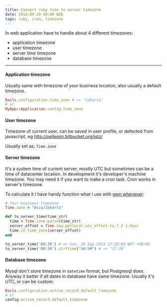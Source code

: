 ```yaml
---
title: Convert ruby time to server timezone
date: 2014-09-29 00:00 WIB
tags: ruby, cron, timezone
---
```


In web application have to handle about 4 different timezones: 

* application timezone
* user timezone
* server time timezone
* database timezone

---

#### Application timezone

Usually same with timezone of your business location, also usually a default timezone.

```ruby
Rails.configuration.time_zone # => "Jakarta"
# or
MyApp::Application.config.time_zone
```

#### User timezone

Timezone of current user, can be saved in user profile, or defected from javascript, eg http://pellepim.bitbucket.org/jstz/

Usually set as: `Time.zone`

#### Server timezone

It's a system time of current server, mostly UTC but sometimes can be a time of datacenter location. In development it's developer's machine timezone. You may need it if you want to make a cron task. Cron works in server's timezone.

To calculate it I have handy function what I use with [gem whenever](https://github.com/javan/whenever):

```ruby
# Your business timezone 
Time.zone = "Asia/Jakarta"

def to_server_time(time_str)
  time = Time.zone.parse(time_str)
  server_offset = Time.now.getlocal.utc_offset.to_f / 1.hour
  time.in_time_zone(server_offset)
end

to_server_time('00:30') # => Sun, 28 Sep 2014 17:30:00 WET +00:00
to_server_time('00:30').strftime("%H:%M") # => "17:30"

```


#### Database timezone

Mysql don't store timezone in `datetime` format, but Postgresql does. Anyway it better if all dates in database have same timezone. Usually it's UTC, or can be custom:

```ruby
Rails.configuration.active_record.default_timezone
# or
config.active_record.default_timezone
```